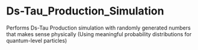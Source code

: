 # Ds-Tau_Production_Simulation
Performs Ds-Tau Production simulation with randomly generated numbers that makes sense physically (Using meaningful probability distributions for quantum-level particles)
